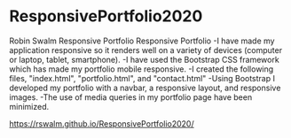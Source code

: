 # ResponsivePortfolio2020
Robin Swalm Responsive Portfolio
Responsive Portfolio
-I have made my application responsive so it renders well on a variety of devices (computer or laptop, tablet, smartphone).
-I have used the Bootstrap CSS framework which has made my portfolio mobile responsive.
-I created the following files, "index.html", "portfolio.html", and "contact.html"
-Using Bootstrap I developed my portfolio with a navbar, a responsive layout, and responsive images.
-The use of media queries in my portfolio page have been minimized.

https://rswalm.github.io/ResponsivePortfolio2020/

